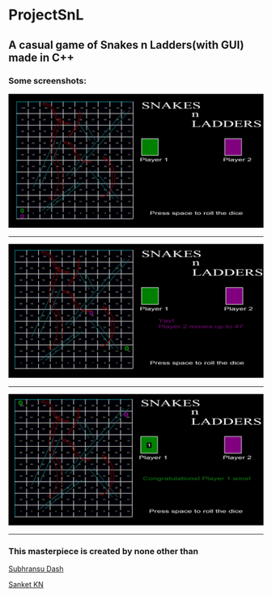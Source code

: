 # ProjectSnL
## A casual game of Snakes n Ladders(with GUI) made in C++

### Some screenshots:

![](https://github.com/Ashis-007/ProjectSnL/blob/master/Screenshots/Capture.JPG "Surprised ?")

***

![](https://github.com/Ashis-007/ProjectSnL/blob/master/Screenshots/Capture2.JPG "Just amazing! Isn't it ?")

***

![](https://github.com/Ashis-007/ProjectSnL/blob/master/Screenshots/Capture3.JPG "Now that's innovation")

***


### This masterpiece is created by none other than
[Subhransu Dash](https://github.com/Ashis-007)

[Sanket KN](https://github.com/SanketKN)


